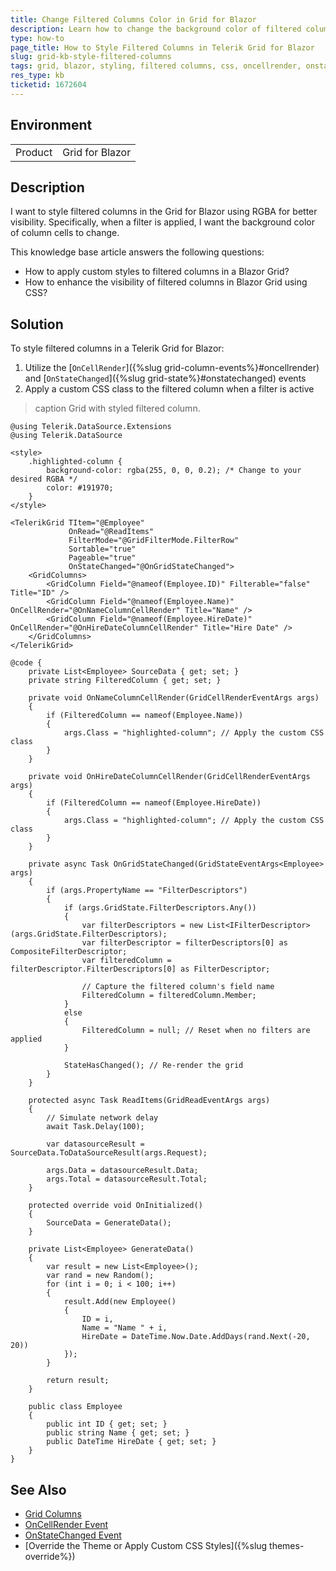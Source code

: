```yaml
---
title: Change Filtered Columns Color in Grid for Blazor
description: Learn how to change the background color of filtered columns in the Grid for Blazor for better visibility using CSS.
type: how-to
page_title: How to Style Filtered Columns in Telerik Grid for Blazor
slug: grid-kb-style-filtered-columns
tags: grid, blazor, styling, filtered columns, css, oncellrender, onstatechanged
res_type: kb
ticketid: 1672604
---
```


## Environment

<table>
    <tbody>
	    <tr>
	    	<td>Product</td>
	    	<td>Grid for Blazor</td>
	    </tr>
    </tbody>
</table>

## Description

I want to style filtered columns in the Grid for Blazor using RGBA for better visibility. Specifically, when a filter is applied, I want the background color of column cells to change.

This knowledge base article answers the following questions:
- How to apply custom styles to filtered columns in a Blazor Grid?
- How to enhance the visibility of filtered columns in Blazor Grid using CSS?

## Solution

To style filtered columns in a Telerik Grid for Blazor: 
1. Utilize the [`OnCellRender`]({%slug grid-column-events%}#oncellrender) and [`OnStateChanged`]({%slug grid-state%}#onstatechanged) events 
2. Apply a custom CSS class to the filtered column when a filter is active

>caption Grid with styled filtered column.

`````CSHTML
@using Telerik.DataSource.Extensions
@using Telerik.DataSource

<style>
    .highlighted-column {
        background-color: rgba(255, 0, 0, 0.2); /* Change to your desired RGBA */
        color: #191970;
    }
</style>

<TelerikGrid TItem="@Employee" 
             OnRead="@ReadItems"
             FilterMode="@GridFilterMode.FilterRow"
             Sortable="true" 
             Pageable="true" 
             OnStateChanged="@OnGridStateChanged">
    <GridColumns>
        <GridColumn Field="@nameof(Employee.ID)" Filterable="false" Title="ID" />
        <GridColumn Field="@nameof(Employee.Name)" OnCellRender="@OnNameColumnCellRender" Title="Name" />
        <GridColumn Field="@nameof(Employee.HireDate)" OnCellRender="@OnHireDateColumnCellRender" Title="Hire Date" />
    </GridColumns>
</TelerikGrid>

@code {
    private List<Employee> SourceData { get; set; }
    private string FilteredColumn { get; set; }

    private void OnNameColumnCellRender(GridCellRenderEventArgs args)
    {
        if (FilteredColumn == nameof(Employee.Name))
        {
            args.Class = "highlighted-column"; // Apply the custom CSS class
        }
    }

    private void OnHireDateColumnCellRender(GridCellRenderEventArgs args)
    {
        if (FilteredColumn == nameof(Employee.HireDate))
        {
            args.Class = "highlighted-column"; // Apply the custom CSS class
        }
    }

    private async Task OnGridStateChanged(GridStateEventArgs<Employee> args)
    {
        if (args.PropertyName == "FilterDescriptors")
        {
            if (args.GridState.FilterDescriptors.Any())
            {
                var filterDescriptors = new List<IFilterDescriptor>(args.GridState.FilterDescriptors);
                var filterDescriptor = filterDescriptors[0] as CompositeFilterDescriptor;
                var filteredColumn = filterDescriptor.FilterDescriptors[0] as FilterDescriptor;

                // Capture the filtered column's field name
                FilteredColumn = filteredColumn.Member;
            }
            else
            {
                FilteredColumn = null; // Reset when no filters are applied
            }

            StateHasChanged(); // Re-render the grid
        }
    }

    protected async Task ReadItems(GridReadEventArgs args)
    {
        // Simulate network delay
        await Task.Delay(100);

        var datasourceResult = SourceData.ToDataSourceResult(args.Request);

        args.Data = datasourceResult.Data;
        args.Total = datasourceResult.Total;
    }

    protected override void OnInitialized()
    {
        SourceData = GenerateData();
    }

    private List<Employee> GenerateData()
    {
        var result = new List<Employee>();
        var rand = new Random();
        for (int i = 0; i < 100; i++)
        {
            result.Add(new Employee()
            {
                ID = i,
                Name = "Name " + i,
                HireDate = DateTime.Now.Date.AddDays(rand.Next(-20, 20))
            });
        }

        return result;
    }

    public class Employee
    {
        public int ID { get; set; }
        public string Name { get; set; }
        public DateTime HireDate { get; set; }
    }
}
`````
## See Also

- [Grid Columns](https://docs.telerik.com/blazor-ui/components/grid/columns/bound)
- [OnCellRender Event](https://docs.telerik.com/blazor-ui/components/grid/columns/events)
- [OnStateChanged Event](https://docs.telerik.com/blazor-ui/components/grid/state#onstatechanged)
- [Override the Theme or Apply Custom CSS Styles]({%slug themes-override%})
